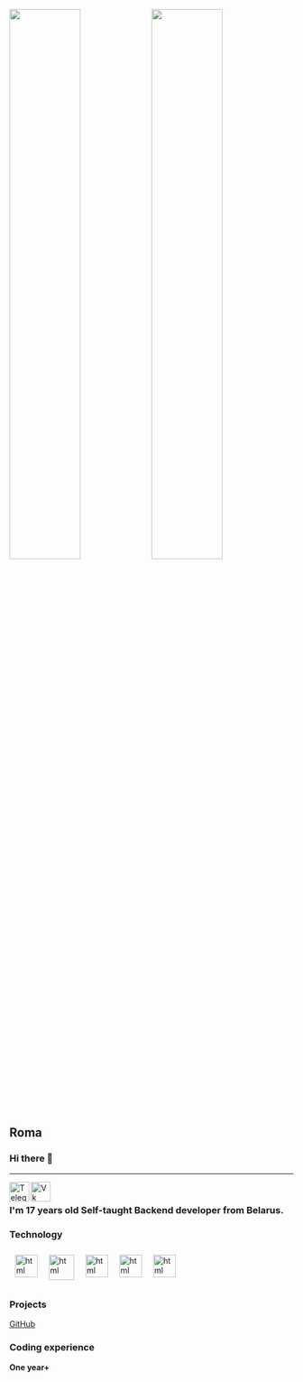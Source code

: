 <img src="https://avatars.mds.yandex.net/get-pdb/1749846/8e885a8e-d708-4b11-9180-3d6e8f2bc0a7/orig" object-fit="cover" width="50%"><img src="https://avatars.mds.yandex.net/get-pdb/1749846/8e885a8e-d708-4b11-9180-3d6e8f2bc0a7/orig" object-fit="cover" width="50%">
## Roma
### Hi there 👋
______________________________________________

<a href="https://t.me/ohmaydev">
  <img align="left" alt="Telegram" width="35px" src="https://cdn.jsdelivr.net/npm/simple-icons@v3/icons/telegram.svg" />
</a>
<a href="https://vk.com/tokia_flex">
  <img align="left" alt="Vk" width="35px" src="https://cdn.jsdelivr.net/npm/simple-icons@v3/icons/vk.svg" />
</a>
<br/>

### I'm 17 years old Self-taught Backend developer from Belarus.

### Technology
<img src="https://image.flaticon.com/icons/svg/1822/1822899.svg" width="40px" alt="html" style="vertical-align:top; margin:10px"><img src="https://cdn.icon-icons.com/icons2/2107/PNG/512/file_type_django_icon_130645.png" width="45px" alt="html" style="vertical-align:top; margin:10px"><img src="https://image.flaticon.com/icons/svg/888/888909.svg" width="40px" alt="html" style="vertical-align:top; margin:10px"><img src="https://image.flaticon.com/icons/svg/888/888897.svg" width="40px" alt="html" style="vertical-align:top; margin:10px"><img src="https://image.flaticon.com/icons/svg/541/541509.svg" width="40px" alt="html" style="vertical-align:top; margin:10px"> 

### Projects
[GitHub](https://github.com/Bloodielie?tab=repositories)

### Coding experience
**One year+**

<!--
**Bloodielie/Bloodielie** is a ✨ _special_ ✨ repository because its `README.md` (this file) appears on your GitHub profile.

Here are some ideas to get you started:

- 🔭 I’m currently working on ...
- 🌱 I’m currently learning ...
- 👯 I’m looking to collaborate on ...
- 🤔 I’m looking for help with ...
- 💬 Ask me about ...
- 📫 How to reach me: ...
- 😄 Pronouns: ...
- ⚡ Fun fact: ...
-->
